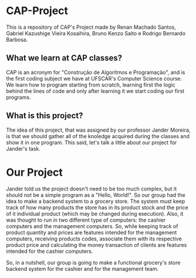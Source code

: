 # CAP-Project

This is a repository of CAP's Project made by Renan Machado Santos, Gabriel Kazushige Vieira Kosaihira, Bruno Kenzo Saito e Rodrigo Bernardo Barbosa.

## What we learn at CAP classes?

CAP is an acronym for "Construção de Algoritmos e Programação", and is the first coding subject we have at UFSCAR's Computer Science course. We learn how to program starting from scratch, learning first the logic behind the lines of code and only after learning it we start coding our first programs.

## What is this project?

The idea of this project, that was assigned by our professor Jander Moreira, is that we should gather all of the knoledge acquired during the classes and show it in one program. This said, let's talk a little about our project for Jander's task.

# Our Project

Jander told us the project doesn't need to be too much complex, but it should not be a simple program as a "Hello, World!". So our group had the idea to make a backend system to a grocery store. The system must keep track of how many products the store has in its product stock and the price of it individual product (which may be changed during execution). Also, it was thought to run in two different type of computers: the cashier computers and the management computers. So, while keeping track of product quantity and prices are features intended for the management computers, receiving products codes, associate them with its respective product price and calculating the money transaction of clients are features intended for the cashier computers. 

So, in a nutshell, our group is going to make a functional grocery's store backend system for the cashier and for the management team.